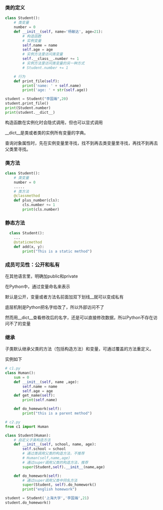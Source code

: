 ### 类的定义

```python
class Student():
    # 类变量
    number = 0
    def __init__(self, name='杨敏达', age=21):
        # 构造函数
        # 实例变量
        self.name = name
        self.age = age
        # 实例方法里访问类变量
        self.__class__.number += 1
        # 实例方法里访问类变量的另一种方式
        # Student.number += 1

    # 行为
    def print_file(self):
        print('name: ' + self.name)
        print('age: ' + str(self.age))

student = Student("李国瀚",20)
student.print_file()
print(Student.number)
print(student.__dict__)
```

构造函数在实例化时会隐式调用，但也可以显式调用

\_\_dict\_\_是类或者类的实例所有变量的字典。

查询对象属性时，先在实例变量里寻找，找不到再去类变量里寻找，再找不到再去父类里寻找。

### 类方法

```python
class Student():
    # 类变量
    number = 0
    .....
    # 类方法
    @classmethod
    def plus_number(cls):
        cls.number += 1
        print(cls.number)
```

### 静态方法

```python
  class Student(): 
    ...
    @staticmethod
    def add(x, y):
        print("This is a static method")
```

### 成员可见性：公开和私有

在其他语言里，明确加public和private

在Python中，通过变量命名来表示

默认是公开，变量或者方法名前面加双下划线__就可以变成私有

底层机制是Python把名字给改了，所以外部访问不了

然而用\_\_dict\_\_查看修改后的名字，还是可以直接修改数据，所以Python不存在访问不了的变量

### 继承

子类默认继承父类的方法（包括构造方法）和变量，可通过覆盖的方法重定义。

实例如下

```python
# c1.py
class Human():
    sum = 0
    def __init__(self, name ,age):
        self.name = name
        self.age = age
    def get_name(self):
        print(self.name)

    def do_homework(self):
        print("this is a parent method")
```

```python
# c2.py
from c1 import Human

class Student(Human):
    # 自定义子类构造方法
    def __init__(self, school, name, age):
        self.school = school
        # 通过类调用父类的构造方法，不推荐
        # Human(self,name,age)
        # 通过super调用父类的构造方法，推荐
        super(Student,self).__init__(name,age)

    def do_homework(self):
      	# 通过super调用父类中同名方法
        super(Student, self).do_homework()
        print("english homework")

student = Student('上海大学','李国瀚',21)
student.do_homework()
```

